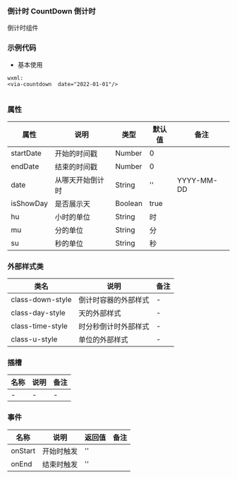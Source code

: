 ### 倒计时 CountDown  倒计时
   倒计时组件


### 示例代码
* 基本使用
  
```
wxml:
<via-countdown  date="2022-01-01"/>
 

```
 
 

### 属性
| 属性 | 说明 | 类型 | 默认值 | 备注 |
| --- | --- | --- | --- | --- |
| startDate |  开始的时间戳 |  Number | 0 |  |
| endDate |  结束的时间戳 |  Number | 0 |  |
| date |  从哪天开始倒计时 |  String | '' | YYYY-MM-DD  |
| isShowDay |  是否展示天 |  Boolean | true |   |
| hu |  小时的单位 |  String | 时 |  |
| mu | 分的单位 |  String | 分   |  |
| su |  秒的单位 |  String | 秒 | ||
 
 
 

 
 

### 外部样式类
| 类名 | 说明 | 备注 | 
| --- | --- | --- |
| class-down-style | 倒计时容器的外部样式 | - |
| class-day-style | 天的外部样式 | - |
| class-time-style | 时分秒倒计时外部样式 | - |
| class-u-style | 单位的外部样式 | - |
 

### 插槽
| 名称 | 说明 | 备注 |
| --- | --- | --- |
|  -  |  - |   - |
 


### 事件
| 名称 | 说明 | 返回值 | 备注 |
| --- | --- | --- | --- |
| onStart |  开始时触发  |  '' |  | 
| onEnd |  结束时触发  |  '' |  | |
  
